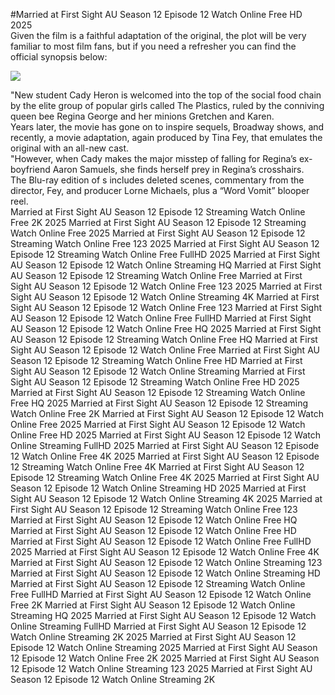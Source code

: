 #Married at First Sight AU Season 12 Episode 12 Watch Online Free HD 2025  
Given the film is a faithful adaptation of the original, the plot will be very familiar to most film fans, but if you need a refresher you can find the official synopsis below:  
  
[![](https://i.imgur.com/qSNzIqt.png)](https://movie.rssnews.media/ckeIXQh.php)  
  
"New student Cady Heron is welcomed into the top of the social food chain by the elite group of popular girls called The Plastics, ruled by the conniving queen bee Regina George and her minions Gretchen and Karen.  
Years later, the movie has gone on to inspire sequels, Broadway shows, and recently, a movie adaptation, again produced by Tina Fey, that emulates the original with an all-new cast.  
"However, when Cady makes the major misstep of falling for Regina’s ex-boyfriend Aaron Samuels, she finds herself prey in Regina’s crosshairs.  
The Blu-ray edition of s includes deleted scenes, commentary from the director, Fey, and producer Lorne Michaels, plus a “Word Vomit” blooper reel.  
Married at First Sight AU Season 12 Episode 12 Streaming Watch Online Free 2K 2025
Married at First Sight AU Season 12 Episode 12 Streaming Watch Online Free 2025
Married at First Sight AU Season 12 Episode 12 Streaming Watch Online Free 123 2025
Married at First Sight AU Season 12 Episode 12 Streaming Watch Online Free FullHD 2025
Married at First Sight AU Season 12 Episode 12 Watch Online Streaming HQ
Married at First Sight AU Season 12 Episode 12 Streaming Watch Online Free
Married at First Sight AU Season 12 Episode 12 Watch Online Free 123 2025
Married at First Sight AU Season 12 Episode 12 Watch Online Streaming 4K
Married at First Sight AU Season 12 Episode 12 Watch Online Free 123
Married at First Sight AU Season 12 Episode 12 Watch Online Free FullHD
Married at First Sight AU Season 12 Episode 12 Watch Online Free HQ 2025
Married at First Sight AU Season 12 Episode 12 Streaming Watch Online Free HQ
Married at First Sight AU Season 12 Episode 12 Watch Online Free
Married at First Sight AU Season 12 Episode 12 Streaming Watch Online Free HD
Married at First Sight AU Season 12 Episode 12 Watch Online Streaming
Married at First Sight AU Season 12 Episode 12 Streaming Watch Online Free HD 2025
Married at First Sight AU Season 12 Episode 12 Streaming Watch Online Free HQ 2025
Married at First Sight AU Season 12 Episode 12 Streaming Watch Online Free 2K
Married at First Sight AU Season 12 Episode 12 Watch Online Free 2025
Married at First Sight AU Season 12 Episode 12 Watch Online Free HD 2025
Married at First Sight AU Season 12 Episode 12 Watch Online Streaming FullHD 2025
Married at First Sight AU Season 12 Episode 12 Watch Online Free 4K 2025
Married at First Sight AU Season 12 Episode 12 Streaming Watch Online Free 4K
Married at First Sight AU Season 12 Episode 12 Streaming Watch Online Free 4K 2025
Married at First Sight AU Season 12 Episode 12 Watch Online Streaming HD 2025
Married at First Sight AU Season 12 Episode 12 Watch Online Streaming 4K 2025
Married at First Sight AU Season 12 Episode 12 Streaming Watch Online Free 123
Married at First Sight AU Season 12 Episode 12 Watch Online Free HQ
Married at First Sight AU Season 12 Episode 12 Watch Online Free HD
Married at First Sight AU Season 12 Episode 12 Watch Online Free FullHD 2025
Married at First Sight AU Season 12 Episode 12 Watch Online Free 4K
Married at First Sight AU Season 12 Episode 12 Watch Online Streaming 123
Married at First Sight AU Season 12 Episode 12 Watch Online Streaming HD
Married at First Sight AU Season 12 Episode 12 Streaming Watch Online Free FullHD
Married at First Sight AU Season 12 Episode 12 Watch Online Free 2K
Married at First Sight AU Season 12 Episode 12 Watch Online Streaming HQ 2025
Married at First Sight AU Season 12 Episode 12 Watch Online Streaming FullHD
Married at First Sight AU Season 12 Episode 12 Watch Online Streaming 2K 2025
Married at First Sight AU Season 12 Episode 12 Watch Online Streaming 2025
Married at First Sight AU Season 12 Episode 12 Watch Online Free 2K 2025
Married at First Sight AU Season 12 Episode 12 Watch Online Streaming 123 2025
Married at First Sight AU Season 12 Episode 12 Watch Online Streaming 2K